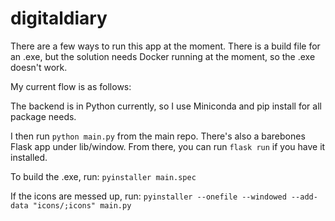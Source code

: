 # digitaldiary

There are a few ways to run this app at the moment. There is a build file for an .exe, but the solution needs Docker running at the moment, so the .exe doesn't work.

My current flow is as follows:

The backend is in Python currently, so I use Miniconda and pip install for all package needs.

I then run ```python main.py``` from the main repo. There's also a barebones Flask app under lib/window. From there, you can run ```flask run``` if you have it installed.

To build the .exe, run:
```pyinstaller main.spec```

If the icons are messed up, run: ```pyinstaller --onefile --windowed --add-data "icons/;icons" main.py```
